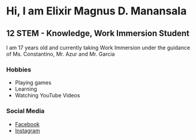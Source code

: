 # Hi, I am Elixir Magnus D. Manansala
## 12 STEM - Knowledge, Work Immersion Student
I am 17 years old and currently taking Work Immersion under the guidance of Ms. Constantino, Mr. Azur and Mr. Garcia
### Hobbies
* Playing games
* Learning
* Watching YouTube Videos
### Social Media
* [Facebook](https://https://www.facebook.com/elixirmagnusdayritmanansala)
* [Instagram](https://www.instagram.com/elixirmdayrit_mnl?igsh=MWgyenpncXN2MXY1MQ==)
